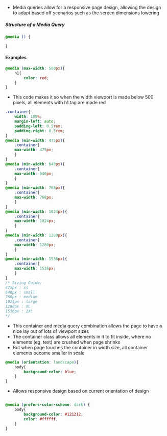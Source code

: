 - Media queries allow for a responsive page design, allowing the design to adapt based off scenarios such as the screen dimensions lowering

##### Structure of a Media Query

```CSS
@media () {

}
```

#### Examples

```CSS
@media (max-width: 500px){
	h1{
		color: red;	
	}
}
```
- This code makes it so when the width viewport is made below 500 pixels, all elements with h1 tag are made red



```CSS
.container{
    width: 100%;
    margin-left: auto;
    padding-left: 0.5rem;
    padding-right: 0.5rem;
}
@media (min-width: 475px){
    .container{
    max-width: 475px;
    }
}
@media (min-width: 640px){
    .container{
    max-width: 640px;
    }
}
@media (min-width: 768px){
    .container{
    max-width: 768px;
    }
}
@media (min-width: 1024px){
    .container{
    max-width: 1024px;
    }
}
@media (min-width: 1280px){
    .container{
    max-width: 1280px;
    }
}
@media (min-width: 1536px){
    .container{
    max-width: 1536px;
    }
}
/* Sizing Guide:
475px : xs
640px : small
768px : medium
1024px : large
1280px : XL
1536px : 2XL
*/
```
- This container and media query combination allows the page to have a nice lay out of lots of viewport sizes
- The container class allows all elements in it to fit inside, where no elements (eg. text) are crushed when page shrinks
- But when page touches the container in width size, all container elements become smaller in scale

```CSS
@media (orientation: landscape){
	body{
		background-color: blue;
	}
}
```
- Allows responsive design based on current orientation of design

```CSS

@media (prefers-color-scheme: dark) {
	body{
		background-color: #121212;
		color: #ffffff;	
	}
}
```
